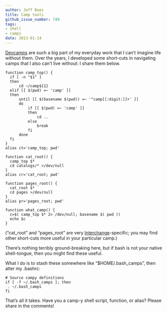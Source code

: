 ```yaml
---
author: Jeff Boes
title: Camp tools
github_issue_number: 749
tags:
- shell
- camps
date: 2013-01-14
---
```


[Devcamps](http://www.devcamps.org/) are such a big part of my everyday work that I can’t imagine life without them. Over the years, I developed some short-cuts in navigating camps that I also can’t live without: I share them below.

```
function camp_top() {
  if [ -n "$1" ]
  then
      cd ~/camp${1}
  elif [[ $(pwd) =~ 'camp' ]]
  then
      until [[ $(basename $(pwd)) =~ '^camp[[:digit:]]+' ]]
      do
          if [[ $(pwd) =~ 'camp' ]]
          then
              cd ..
          else
              break
          fi
      done
  fi
}
alias ct='camp_top; pwd'

function cat_root() {
  camp_top $*
  cd catalogs/* >/dev/null
}
alias cr='cat_root; pwd'

function pages_root() {
  cat_root $*
  cd pages >/dev/null
}
alias pr='pages_root; pwd'

function what_camp() {
  c=$( camp_top $* 2> /dev/null; basename $( pwd ))
  echo $c
}
```

(“cat_root” and “pages_root” are very [Interchange](http://www.icdevgroup.org/i/dev)-specific; you may find other short-cuts more useful in your particular camp.)

There’s nothing terribly ground-breaking here, but if bash is not your native shell-tongue, then you might find these useful.

What I do is to stash these somewhere like “$HOME/.bash_camps”, then alter my .bashrc:

```
# Source campy definitions
if [ -f ~/.bash_camps ]; then
 . ~/.bash_camps
fi
```

That’s all it takes. Have you a camp-y shell script, function, or alias? Please share in the comments!
